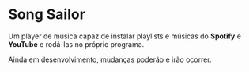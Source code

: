 # Song Sailor

Um player de música capaz de instalar playlists e músicas do **Spotify** e **YouTube** e rodá-las no próprio programa.

Ainda em desenvolvimento, mudanças poderão e irão ocorrer.
